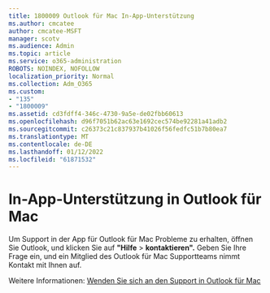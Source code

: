 ```yaml
---
title: 1800009 Outlook für Mac In-App-Unterstützung
ms.author: cmcatee
author: cmcatee-MSFT
manager: scotv
ms.audience: Admin
ms.topic: article
ms.service: o365-administration
ROBOTS: NOINDEX, NOFOLLOW
localization_priority: Normal
ms.collection: Adm_O365
ms.custom:
- "135"
- "1800009"
ms.assetid: cd3fdff4-346c-4730-9a5e-de02fbb60613
ms.openlocfilehash: d96f7051b62ac63e1692cec574be92281a41adb2
ms.sourcegitcommit: c26373c21c837937b41026f56fedfc51b7b80ea7
ms.translationtype: MT
ms.contentlocale: de-DE
ms.lasthandoff: 01/12/2022
ms.locfileid: "61871532"
---
```

# <a name="in-app-support-in-outlook-for-mac"></a>In-App-Unterstützung in Outlook für Mac

Um Support in der App für Outlook für Mac Probleme zu erhalten, öffnen Sie Outlook, und klicken Sie auf **"Hilfe** \> **kontaktieren".** Geben Sie Ihre Frage ein, und ein Mitglied des Outlook für Mac Supportteams nimmt Kontakt mit Ihnen auf. 

Weitere Informationen: [Wenden Sie sich an den Support in Outlook für Mac](https://support.office.com//article/d0410177-8e65-4487-93f7-206a3a3d71a8)
